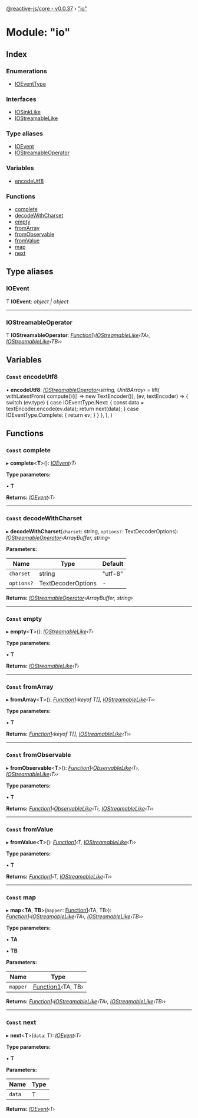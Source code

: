 [@reactive-js/core - v0.0.37](../README.md) › ["io"](_io_.md)

# Module: "io"

## Index

### Enumerations

* [IOEventType](../enums/_io_.ioeventtype.md)

### Interfaces

* [IOSinkLike](../interfaces/_io_.iosinklike.md)
* [IOStreamableLike](../interfaces/_io_.iostreamablelike.md)

### Type aliases

* [IOEvent](_io_.md#ioevent)
* [IOStreamableOperator](_io_.md#iostreamableoperator)

### Variables

* [encodeUtf8](_io_.md#const-encodeutf8)

### Functions

* [complete](_io_.md#const-complete)
* [decodeWithCharset](_io_.md#const-decodewithcharset)
* [empty](_io_.md#const-empty)
* [fromArray](_io_.md#const-fromarray)
* [fromObservable](_io_.md#const-fromobservable)
* [fromValue](_io_.md#const-fromvalue)
* [map](_io_.md#const-map)
* [next](_io_.md#const-next)

## Type aliases

###  IOEvent

Ƭ **IOEvent**: *object | object*

___

###  IOStreamableOperator

Ƭ **IOStreamableOperator**: *[Function1](_functions_.md#function1)‹[IOStreamableLike](../interfaces/_io_.iostreamablelike.md)‹TA›, [IOStreamableLike](../interfaces/_io_.iostreamablelike.md)‹TB››*

## Variables

### `Const` encodeUtf8

• **encodeUtf8**: *[IOStreamableOperator](_io_.md#iostreamableoperator)‹string, Uint8Array›* = lift(
  withLatestFrom(
    compute<TextEncoder>()(() => new TextEncoder()),
    (ev, textEncoder) => {
      switch (ev.type) {
        case IOEventType.Next: {
          const data = textEncoder.encode(ev.data);
          return next(data);
        }
        case IOEventType.Complete: {
          return ev;
        }
      }
    },
  ),
)

## Functions

### `Const` complete

▸ **complete**<**T**>(): *[IOEvent](_io_.md#ioevent)‹T›*

**Type parameters:**

▪ **T**

**Returns:** *[IOEvent](_io_.md#ioevent)‹T›*

___

### `Const` decodeWithCharset

▸ **decodeWithCharset**(`charset`: string, `options?`: TextDecoderOptions): *[IOStreamableOperator](_io_.md#iostreamableoperator)‹ArrayBuffer, string›*

**Parameters:**

Name | Type | Default |
------ | ------ | ------ |
`charset` | string | "utf-8" |
`options?` | TextDecoderOptions | - |

**Returns:** *[IOStreamableOperator](_io_.md#iostreamableoperator)‹ArrayBuffer, string›*

___

### `Const` empty

▸ **empty**<**T**>(): *[IOStreamableLike](../interfaces/_io_.iostreamablelike.md)‹T›*

**Type parameters:**

▪ **T**

**Returns:** *[IOStreamableLike](../interfaces/_io_.iostreamablelike.md)‹T›*

___

### `Const` fromArray

▸ **fromArray**<**T**>(): *[Function1](_functions_.md#function1)‹keyof T[], [IOStreamableLike](../interfaces/_io_.iostreamablelike.md)‹T››*

**Type parameters:**

▪ **T**

**Returns:** *[Function1](_functions_.md#function1)‹keyof T[], [IOStreamableLike](../interfaces/_io_.iostreamablelike.md)‹T››*

___

### `Const` fromObservable

▸ **fromObservable**<**T**>(): *[Function1](_functions_.md#function1)‹[ObservableLike](../interfaces/_observable_.observablelike.md)‹T›, [IOStreamableLike](../interfaces/_io_.iostreamablelike.md)‹T››*

**Type parameters:**

▪ **T**

**Returns:** *[Function1](_functions_.md#function1)‹[ObservableLike](../interfaces/_observable_.observablelike.md)‹T›, [IOStreamableLike](../interfaces/_io_.iostreamablelike.md)‹T››*

___

### `Const` fromValue

▸ **fromValue**<**T**>(): *[Function1](_functions_.md#function1)‹T, [IOStreamableLike](../interfaces/_io_.iostreamablelike.md)‹T››*

**Type parameters:**

▪ **T**

**Returns:** *[Function1](_functions_.md#function1)‹T, [IOStreamableLike](../interfaces/_io_.iostreamablelike.md)‹T››*

___

### `Const` map

▸ **map**<**TA**, **TB**>(`mapper`: [Function1](_functions_.md#function1)‹TA, TB›): *[Function1](_functions_.md#function1)‹[IOStreamableLike](../interfaces/_io_.iostreamablelike.md)‹TA›, [IOStreamableLike](../interfaces/_io_.iostreamablelike.md)‹TB››*

**Type parameters:**

▪ **TA**

▪ **TB**

**Parameters:**

Name | Type |
------ | ------ |
`mapper` | [Function1](_functions_.md#function1)‹TA, TB› |

**Returns:** *[Function1](_functions_.md#function1)‹[IOStreamableLike](../interfaces/_io_.iostreamablelike.md)‹TA›, [IOStreamableLike](../interfaces/_io_.iostreamablelike.md)‹TB››*

___

### `Const` next

▸ **next**<**T**>(`data`: T): *[IOEvent](_io_.md#ioevent)‹T›*

**Type parameters:**

▪ **T**

**Parameters:**

Name | Type |
------ | ------ |
`data` | T |

**Returns:** *[IOEvent](_io_.md#ioevent)‹T›*
